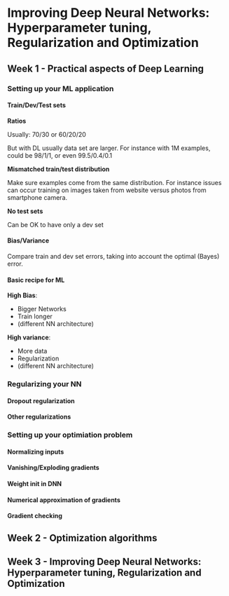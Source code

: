 # Improving Deep Neural Networks: Hyperparameter tuning, Regularization and Optimization

## Week 1 - Practical aspects of Deep Learning

### Setting up your ML application

#### Train/Dev/Test sets

**Ratios**

Usually: 70/30 or 60/20/20

But with DL usually data set are larger. For instance with 1M examples, could be 98/1/1, or even 99.5/0.4/0.1


**Mismatched train/test distribution**

Make sure examples come from the same distribution. For instance issues can occur training on images taken from website versus photos from smartphone camera.

**No test sets**

Can be OK to have only a dev set

#### Bias/Variance

Compare train and dev set errors, taking into account the optimal (Bayes) error.

#### Basic recipe for ML

**High Bias**:

* Bigger Networks
* Train longer
* (different NN architecture)

**High variance**:

* More data
* Regularization
* (different NN architecture)




### Regularizing your NN

#### Dropout regularization

#### Other regularizations

### Setting up your optimiation problem

#### Normalizing inputs

#### Vanishing/Exploding gradients

#### Weight init in DNN

#### Numerical approximation of gradients

#### Gradient checking

## Week 2 - Optimization algorithms

### 

## Week 3 - Improving Deep Neural Networks: Hyperparameter tuning, Regularization and Optimization

### 
